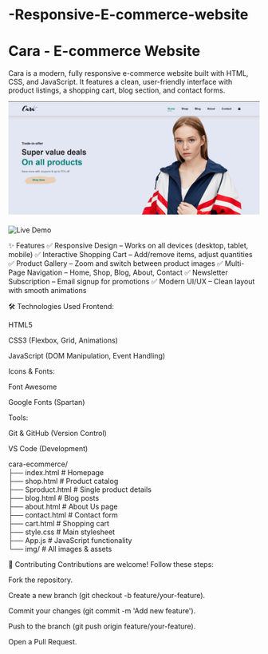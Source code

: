 # -Responsive-E-commerce-website 

# Cara - E-commerce Website

Cara is a modern, fully responsive e-commerce website built with HTML, CSS, and JavaScript. It features a clean, user-friendly interface with product listings, a shopping cart, blog section, and contact forms.

![Project Preview](https://github.com/shiva-ydv/-Responsive-E-commerce-website/blob/main/Screenshots%20webpages/Screenshot%202025-05-19%20082533.png)


![Live Demo](https://cara-com-website.netlify.app/)



✨ Features
✅ Responsive Design – Works on all devices (desktop, tablet, mobile)
✅ Interactive Shopping Cart – Add/remove items, adjust quantities
✅ Product Gallery – Zoom and switch between product images
✅ Multi-Page Navigation – Home, Shop, Blog, About, Contact
✅ Newsletter Subscription – Email signup for promotions
✅ Modern UI/UX – Clean layout with smooth animations

🛠 Technologies Used
Frontend:

HTML5

CSS3 (Flexbox, Grid, Animations)

JavaScript (DOM Manipulation, Event Handling)

Icons & Fonts:

Font Awesome

Google Fonts (Spartan)

Tools:

Git & GitHub (Version Control) 

VS Code (Development)

cara-ecommerce/  
├── index.html          # Homepage  
├── shop.html           # Product catalog  
├── Sproduct.html       # Single product details  
├── blog.html           # Blog posts  
├── about.html          # About Us page  
├── contact.html        # Contact form  
├── cart.html           # Shopping cart  
├── style.css           # Main stylesheet  
├── App.js              # JavaScript functionality  
└── img/                # All images & assets  


🤝 Contributing
Contributions are welcome! Follow these steps:

Fork the repository.

Create a new branch (git checkout -b feature/your-feature).

Commit your changes (git commit -m 'Add new feature').

Push to the branch (git push origin feature/your-feature).

Open a Pull Request.
